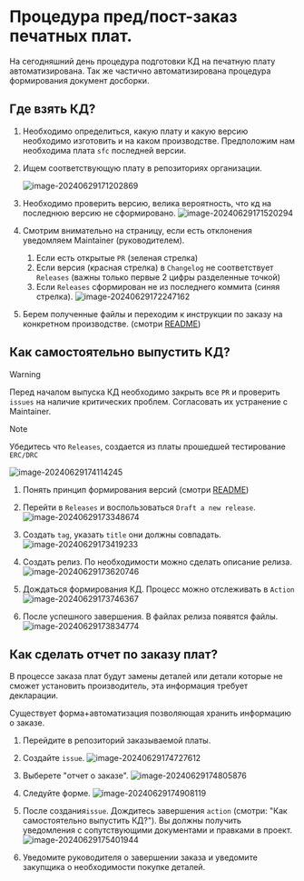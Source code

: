 # Процедура пред/пост-заказ печатных плат.

На сегодняшний день процедура подготовки КД на печатную плату автоматизирована. Так же частично автоматизирована процедура формирования документ досборки. 

## Где взять КД?

1. Необходимо определиться, какую плату и какую версию необходимо изготовить и на каком производстве.
   Предположим нам необходима плата `sfc` последней версии. 

2. Ищем соответствующую плату в репозиториях организации.

   ![image-20240629171202869](design//image-20240629171202869.png)

3. Необходимо проверить версию, велика вероятность, что кд на последнюю версию не сформировано.
   ![image-20240629171520294](design//image-20240629171520294.png)

4. Смотрим внимательно на страницу, если есть отклонения уведомляем Maintainer (руководителем).
   1. Если есть открытые `PR` (зеленая стрелка)
   2. Если версия (красная стрелка) в `Changelog` не соответствует `Releases` (важны только первые 2 цифры разделенные точкой)
   3. Если `Releases` сформирован не из последнего коммита (синяя стрелка). ![image-20240629172247162](design//image-20240629172247162.png)

5. Берем полученные файлы и переходим к инструкции по заказу на конкретном производстве. (смотри [README](./README.md))

## Как самостоятельно выпустить КД?

> [!WARNING]
>
> Перед началом выпуска КД необходимо закрыть все `PR` и проверить `issues` на наличие критических проблем. Согласовать их устранение с Maintainer.

> [!NOTE]
>
> Убедитесь что `Releases`, создается из платы прошедшей тестирование `ERC/DRC`
>
> ![image-20240629174114245](design//image-20240629174114245.png)

1. Понять принцип формирования версий (смотри [README](./version_guid.md))
2. Перейти в `Releases` и воспользоваться  `Draft a new release`.
   ![image-20240629173348674](design//image-20240629173348674.png)
3. Создать `tag`, указать `title` они должны совпадать.
   ![image-20240629173419233](design//image-20240629173419233.png)

4. Создать релиз. По необходимости можно сделать описание релиза. 
   ![image-20240629173620746](design//image-20240629173620746.png)
5. Дождаться формирования КД. Процесс можно отслеживать в `Action`![image-20240629173746367](design//image-20240629173746367.png)

6. После успешного завершения. В файлах релиза появятся файлы.
   ![image-20240629173834774](design//image-20240629173834774.png)

## Как сделать отчет по заказу плат?

В процессе заказа плат будут замены деталей или детали которые не сможет установить производитель, эта информация требует декларации.

Существует форма+автоматизация позволяющая хранить информацию о заказе.

1. Перейдите в репозиторий заказываемой платы.
2. Создайте `issue`.
   ![image-20240629174727612](design//image-20240629174727612.png)

3. Выберете "отчет о заказе".
   ![image-20240629174805876](design//image-20240629174805876.png)

4. Следуйте форме.
   ![image-20240629174908119](design//image-20240629174908119.png)

5. После создания`issue`. Дождитесь завершения `action` (смотри: "Как самостоятельно выпустить КД?"). Вы должны получить уведомления с сопутствующими документами и правками в проект.
   ![image-20240629175401944](design//image-20240629175401944.png)
6. Уведомите руководителя о завершении заказа и уведомите закупщика о необходимости покупке деталей.
